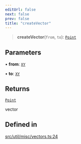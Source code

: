 ```yaml
---
editUrl: false
next: false
prev: false
title: "createVector"
---
```


> **createVector**(`from`, `to`): [`Point`](/api/classes/point/)

## Parameters

• **from**: [`XY`](/api/interfaces/xy/)

• **to**: [`XY`](/api/interfaces/xy/)

## Returns

[`Point`](/api/classes/point/)

vector

## Defined in

[src/util/misc/vectors.ts:24](https://github.com/fabricjs/fabric.js/blob/5c1240d8b4662e45868dd33f385f941de21c8e9c/src/util/misc/vectors.ts#L24)
